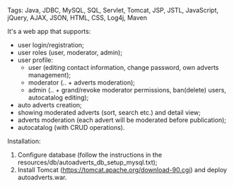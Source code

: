 Tags: Java, JDBC, MySQL, SQL, Servlet, Tomcat, JSP, JSTL, JavaScript, jQuery, AJAX, JSON,
HTML, CSS, Log4j, Maven


It's a web app that supports:
- user login/registration;
- user roles (user, moderator, admin);
- user profile:
    - user (editing contact information, change password, own adverts management);
    - moderator (.. + adverts moderation);
    - admin (.. + grand/revoke moderator permissions, ban(delete) users, autocatalog editing);
- auto adverts creation;
- showing moderated adverts (sort, search etc.) and detail view;
- adverts moderation (each advert will be moderated before publication);
- autocatalog (with CRUD operations).


Installation:
1) Configure database (follow the instructions in the resources/db/autoadverts_db_setup_mysql.txt);
2) Install Tomcat (https://tomcat.apache.org/download-90.cgi) and deploy autoadverts.war.